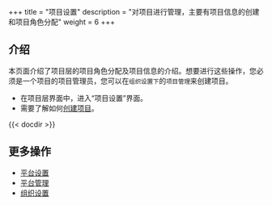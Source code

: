 ﻿+++
title = "项目设置"
description = "对项目进行管理，主要有项目信息的创建和项目角色分配"
weight = 6
+++

## 介绍
  
本页面介绍了项目层的项目角色分配及项目信息的介绍。想要进行这些操作，您必须是一个项目的项目管理员，您可以在`组织设置下`的`项目管理`来创建项目。

- 在项目层界面中，进入“项目设置”界面。
- 需要了解如何[创建项目](..//tenant/project)。

{{< docdir >}}


## 更多操作
- [平台设置](..//platform)
- [平台管理](../../platform-management)
- [组织设置](..//tenant)